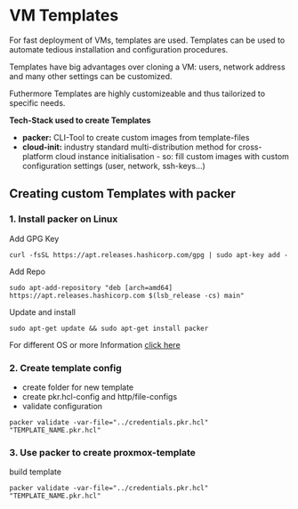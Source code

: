 # VM Templates
For fast deployment of VMs, templates are used.
Templates can be used to automate tedious installation and configuration procedures.

Templates have big advantages over cloning a VM: 
users, network address and many other settings can be customized.

Futhermore Templates are highly customizeable and thus tailorized to specific needs. 

**Tech-Stack used to create Templates**
- **packer:** CLI-Tool to create custom images from template-files 
- **cloud-init:** industry standard multi-distribution method for cross-platform cloud instance initialisation - so: fill custom images with custom configuration settings (user, network, ssh-keys...)

## Creating custom Templates with packer

### 1. Install packer on Linux

Add GPG Key
```
curl -fsSL https://apt.releases.hashicorp.com/gpg | sudo apt-key add -
```

Add Repo
```
sudo apt-add-repository "deb [arch=amd64] https://apt.releases.hashicorp.com $(lsb_release -cs) main"
```

Update and install
```
sudo apt-get update && sudo apt-get install packer
```

For different OS or more Information [click here](https://developer.hashicorp.com/packer/tutorials/docker-get-started/get-started-install-cli) 

### 2. Create template config

- create folder for new template 
- create pkr.hcl-config and http/file-configs
- validate configuration
```
packer validate -var-file="../credentials.pkr.hcl" "TEMPLATE_NAME.pkr.hcl"
```


### 3. Use packer to create proxmox-template

build template
```
packer validate -var-file="../credentials.pkr.hcl" "TEMPLATE_NAME.pkr.hcl"
```


